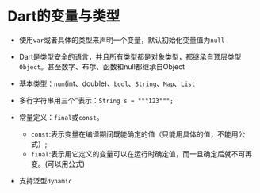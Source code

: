 # Dart的变量与类型
- 使用`var`或者具体的类型来声明一个变量，默认初始化变量值为`null`
- Dart是类型安全的语言，并且所有类型都是对象类型，都继承自顶层类型`Object`。甚至数字、布尔、函数和null都继承自Object
- 基本类型：`num`(int、double)、`bool`、`String`、`Map`、`List`
- 多行字符串用三个"表示：`String s = """123""";`
- 常量定义：`final`或`const`。
   
   + `const`:表示变量在编译期间既能确定的值（只能用具体的值，不能用公式）;
   + `final`:表示用它定义的变量可以在运行时确定值，而一旦确定后就不可再变。(可以用公式)
- 支持泛型`dynamic`  